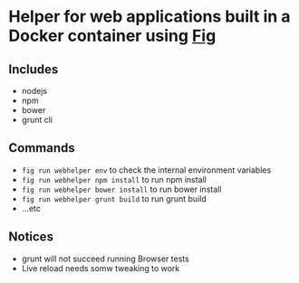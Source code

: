 Helper for web applications built in a Docker container using [Fig](http://www.fig.sh)
=====================================================

## Includes
 * nodejs
 * npm
 * bower
 * grunt cli

## Commands
 * `fig run webhelper env` to check the internal environment variables
 * `fig run webhelper npm install` to run npm install
 * `fig run webhelper bower install` to run bower install
 * `fig run webhelper grunt build` to run grunt build
 * ...etc

## Notices
 * grunt will not succeed running Browser tests
 * Live reload needs somw tweaking to work